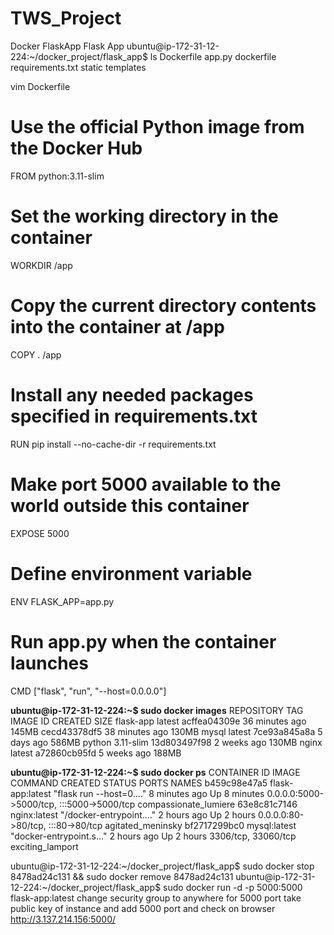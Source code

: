 # TWS_Project
Docker FlaskApp
Flask App
ubuntu@ip-172-31-12-224:~/docker_project/flask_app$ ls
Dockerfile  app.py  dockerfile  requirements.txt  static  templates

vim Dockerfile
# Use the official Python image from the Docker Hub
FROM python:3.11-slim
# Set the working directory in the container
WORKDIR /app
# Copy the current directory contents into the container at /app
COPY . /app
# Install any needed packages specified in requirements.txt
RUN pip install --no-cache-dir -r requirements.txt
# Make port 5000 available to the world outside this container
EXPOSE 5000
# Define environment variable
ENV FLASK_APP=app.py
# Run app.py when the container launches
CMD ["flask", "run", "--host=0.0.0.0"]
                                                                                                                 
**ubuntu@ip-172-31-12-224:~$ sudo docker images**
REPOSITORY   TAG         IMAGE ID       CREATED          SIZE
flask-app    latest      acffea04309e   36 minutes ago   145MB
<none>       <none>      cecd43378df5   38 minutes ago   130MB
mysql        latest      7ce93a845a8a   5 days ago       586MB
python       3.11-slim   13d803497f98   2 weeks ago      130MB
nginx        latest      a72860cb95fd   5 weeks ago      188MB

**ubuntu@ip-172-31-12-224:~$ sudo docker ps**
CONTAINER ID   IMAGE              COMMAND                  CREATED         STATUS         PORTS                                       NAMES
b459c98e47a5   flask-app:latest   "flask run --host=0.…"   8 minutes ago   Up 8 minutes   0.0.0.0:5000->5000/tcp, :::5000->5000/tcp   compassionate_lumiere
63e8c81c7146   nginx:latest       "/docker-entrypoint.…"   2 hours ago     Up 2 hours     0.0.0.0:80->80/tcp, :::80->80/tcp           agitated_meninsky
bf2717299bc0   mysql:latest       "docker-entrypoint.s…"   2 hours ago     Up 2 hours     3306/tcp, 33060/tcp                         exciting_lamport

ubuntu@ip-172-31-12-224:~/docker_project/flask_app$ sudo docker stop 8478ad24c131 && sudo docker remove 8478ad24c131
ubuntu@ip-172-31-12-224:~/docker_project/flask_app$ sudo docker run -d -p 5000:5000 flask-app:latest
change security group to anywhere for 5000 port
take public key of instance and add 5000 port and check on browser 
http://3.137.214.156:5000/ 
 


